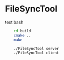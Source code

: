 # FileSyncTool

test bash 

```bash
    cd build
    cmake ..
    make

    ./FileSyncTool server
    ./FileSyncTool client

```
